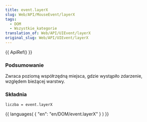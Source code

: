 ```yaml
---
title: event.layerX
slug: Web/API/MouseEvent/layerX
tags:
  - DOM
  - Wszystkie_kategorie
translation_of: Web/API/UIEvent/layerX
original_slug: Web/API/UIEvent/layerX
---
```

{{ ApiRef() }}

### Podsumowanie

Zwraca poziomą współrzędną miejsca, gdzie wystąpiło zdarzenie, względem bieżącej warstwy.

### Składnia

    liczba = event.layerX

{{ languages( { "en": "en/DOM/event.layerX" } ) }}
